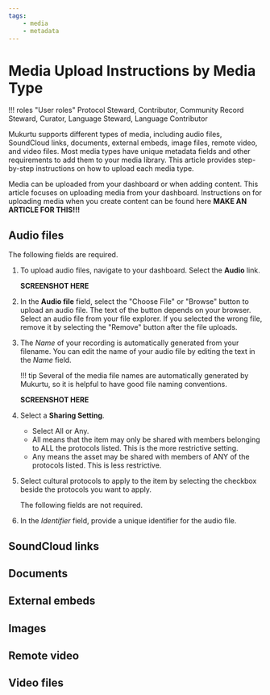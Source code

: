 ```yaml
---
tags: 
    - media
    - metadata
---
```

# Media Upload Instructions by Media Type

!!! roles "User roles"
	Protocol Steward, Contributor, Community Record Steward, Curator, Language Steward, Language Contributor 

Mukurtu supports different types of media, including audio files, SoundCloud links, documents, external embeds, image files, remote video, and video files. Most media types have unique metadata fields and other requirements to add them to your media library. This article provides step-by-step instructions on how to upload each media type.

Media can be uploaded from your dashboard or when adding content. This article focuses on uploading media from your dashboard. Instructions on for uploading media when you create content can be found here **MAKE AN ARTICLE FOR THIS!!!**

## Audio files

The following fields are required.

1. To upload audio files, navigate to your dashboard. Select the **Audio** link.

    **SCREENSHOT HERE**

2. In the **Audio file** field, select the "Choose File" or "Browse" button to upload an audio file. The text of the button depends on your browser. Select an audio file from your file explorer. If you selected the wrong file, remove it by selecting the "Remove" button after the file uploads.

3. The *Name* of your recording is automatically generated from your filename. You can edit the name of your audio file by editing the text in the *Name* field.

    !!! tip
        Several of the media file names are automatically generated by Mukurtu, so it is helpful to have good file naming conventions.

    **SCREENSHOT HERE**

4. Select a **Sharing Setting**.
    - Select All or Any. 
    - All means that the item may only be shared with members belonging to ALL the protocols listed. This is the more restrictive setting. 
    - Any means the asset may be shared with members of ANY of the protocols listed. This is less restrictive.

5. Select cultural protocols to apply to the item by selecting the checkbox beside the protocols you want to apply.

    The following fields are not required.

6. In the *Identifier* field, provide a unique identifier for the audio file. 


## SoundCloud links

## Documents

## External embeds

## Images

## Remote video

## Video files

